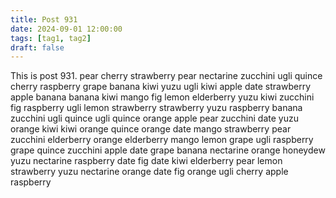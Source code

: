```yaml
---
title: Post 931
date: 2024-09-01 12:00:00
tags: [tag1, tag2]
draft: false
---
```

This is post 931.
pear
cherry
strawberry
pear
nectarine
zucchini
ugli
quince
cherry
raspberry
grape
banana
kiwi
yuzu
ugli
kiwi
apple
date
strawberry
apple
banana
banana
kiwi
mango
fig
lemon
elderberry
yuzu
kiwi
zucchini
fig
raspberry
ugli
lemon
strawberry
strawberry
yuzu
raspberry
banana
zucchini
ugli
quince
ugli
quince
orange
apple
pear
zucchini
date
yuzu
orange
kiwi
kiwi
orange
quince
orange
date
mango
strawberry
pear
zucchini
elderberry
orange
elderberry
mango
lemon
grape
ugli
raspberry
grape
quince
zucchini
apple
date
grape
banana
nectarine
orange
honeydew
yuzu
nectarine
raspberry
date
fig
date
kiwi
elderberry
pear
lemon
strawberry
yuzu
nectarine
orange
date
fig
orange
ugli
cherry
apple
raspberry
